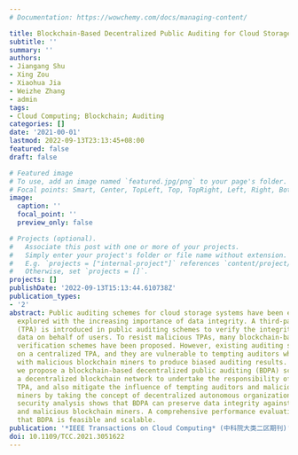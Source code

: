 ```yaml
---
# Documentation: https://wowchemy.com/docs/managing-content/

title: Blockchain-Based Decentralized Public Auditing for Cloud Storage
subtitle: ''
summary: ''
authors:
- Jiangang Shu
- Xing Zou
- Xiaohua Jia
- Weizhe Zhang
- admin
tags:
- Cloud Computing; Blockchain; Auditing
categories: []
date: '2021-00-01'
lastmod: 2022-09-13T23:13:45+08:00
featured: false
draft: false

# Featured image
# To use, add an image named `featured.jpg/png` to your page's folder.
# Focal points: Smart, Center, TopLeft, Top, TopRight, Left, Right, BottomLeft, Bottom, BottomRight.
image:
  caption: ''
  focal_point: ''
  preview_only: false

# Projects (optional).
#   Associate this post with one or more of your projects.
#   Simply enter your project's folder or file name without extension.
#   E.g. `projects = ["internal-project"]` references `content/project/deep-learning/index.md`.
#   Otherwise, set `projects = []`.
projects: []
publishDate: '2022-09-13T15:13:44.610738Z'
publication_types:
- '2'
abstract: Public auditing schemes for cloud storage systems have been extensively
  explored with the increasing importance of data integrity. A third-party auditor
  (TPA) is introduced in public auditing schemes to verify the integrity of outsourced
  data on behalf of users. To resist malicious TPAs, many blockchain-based public
  verification schemes have been proposed. However, existing auditing schemes rely
  on a centralized TPA, and they are vulnerable to tempting auditors who may collude
  with malicious blockchain miners to produce biased auditing results. In this paper,
  we propose a blockchain-based decentralized public auditing (BDPA) scheme by utilizing
  a decentralized blockchain network to undertake the responsibility of a centralized
  TPA, and also mitigate the influence of tempting auditors and malicious blockchain
  miners by taking the concept of decentralized autonomous organization (DAO). A detailed
  security analysis shows that BDPA can preserve data integrity against tempting auditors
  and malicious blockchain miners. A comprehensive performance evaluation demonstrates
  that BDPA is feasible and scalable.
publication: '*IEEE Transactions on Cloud Computing* (中科院大类二区期刊)'
doi: 10.1109/TCC.2021.3051622
---
```

